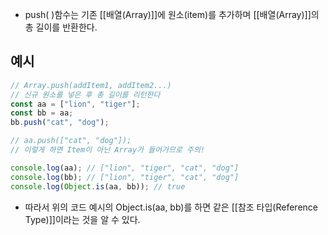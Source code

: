 - push( )함수는 기존 [[배열(Array)]]에 원소(item)를 추가하며 [[배열(Array)]]의 총 길이를 반환한다.


## 예시

```jsx
// Array.push(addItem1, addItem2...) 
// 신규 원소를 넣은 후 총 길이를 리턴한다 
const aa = ["lion", "tiger"]; 
const bb = aa; 
bb.push("cat", "dog");

// aa.push(["cat", "dog"]); 
// 이렇게 하면 Item이 아닌 Array가 들어가므로 주의!

console.log(aa); // ["lion", "tiger", "cat", "dog"] 
console.log(bb); // ["lion", "tiger", "cat", "dog"] 
console.log(Object.is(aa, bb)); // true
```

- 따라서 위의 코드 예시의 Object.is(aa, bb)를 하면 같은 [[참조 타입(Reference Type)]]이라는 것을 알 수 있다.